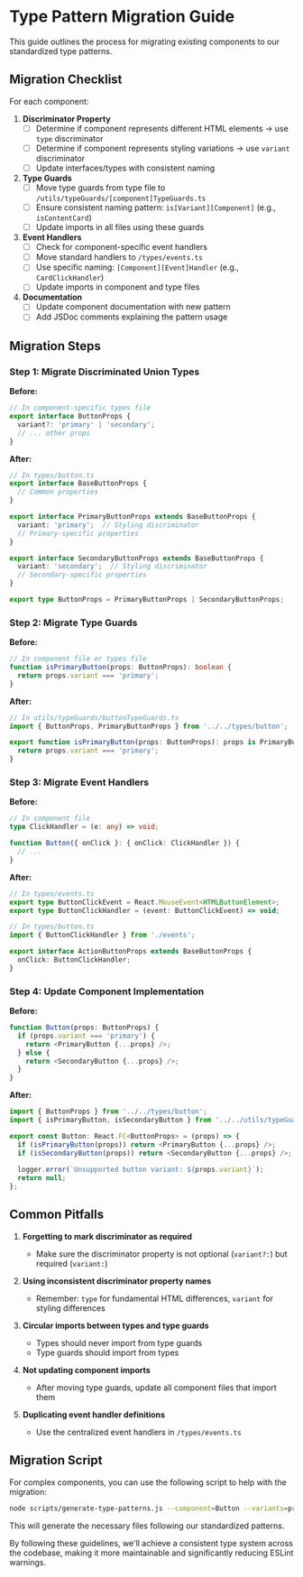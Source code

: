 # Type Pattern Migration Guide

This guide outlines the process for migrating existing components to our standardized type patterns.

## Migration Checklist

For each component:

1. **Discriminator Property**
   - [ ] Determine if component represents different HTML elements → use `type` discriminator
   - [ ] Determine if component represents styling variations → use `variant` discriminator
   - [ ] Update interfaces/types with consistent naming

2. **Type Guards**
   - [ ] Move type guards from type file to `/utils/typeGuards/[component]TypeGuards.ts`
   - [ ] Ensure consistent naming pattern: `is[Variant][Component]` (e.g., `isContentCard`)
   - [ ] Update imports in all files using these guards

3. **Event Handlers**
   - [ ] Check for component-specific event handlers
   - [ ] Move standard handlers to `/types/events.ts`
   - [ ] Use specific naming: `[Component][Event]Handler` (e.g., `CardClickHandler`)
   - [ ] Update imports in component and type files

4. **Documentation**
   - [ ] Update component documentation with new pattern
   - [ ] Add JSDoc comments explaining the pattern usage

## Migration Steps

### Step 1: Migrate Discriminated Union Types

**Before:**
```typescript
// In component-specific types file
export interface ButtonProps {
  variant?: 'primary' | 'secondary';
  // ... other props
}
```

**After:**
```typescript
// In types/button.ts
export interface BaseButtonProps {
  // Common properties
}

export interface PrimaryButtonProps extends BaseButtonProps {
  variant: 'primary';  // Styling discriminator
  // Primary-specific properties
}

export interface SecondaryButtonProps extends BaseButtonProps {
  variant: 'secondary';  // Styling discriminator
  // Secondary-specific properties
}

export type ButtonProps = PrimaryButtonProps | SecondaryButtonProps;
```

### Step 2: Migrate Type Guards

**Before:**
```typescript
// In component file or types file
function isPrimaryButton(props: ButtonProps): boolean {
  return props.variant === 'primary';
}
```

**After:**
```typescript
// In utils/typeGuards/buttonTypeGuards.ts
import { ButtonProps, PrimaryButtonProps } from '../../types/button';

export function isPrimaryButton(props: ButtonProps): props is PrimaryButtonProps {
  return props.variant === 'primary';
}
```

### Step 3: Migrate Event Handlers

**Before:**
```typescript
// In component file
type ClickHandler = (e: any) => void;

function Button({ onClick }: { onClick: ClickHandler }) {
  // ...
}
```

**After:**
```typescript
// In types/events.ts
export type ButtonClickEvent = React.MouseEvent<HTMLButtonElement>;
export type ButtonClickHandler = (event: ButtonClickEvent) => void;

// In types/button.ts
import { ButtonClickHandler } from './events';

export interface ActionButtonProps extends BaseButtonProps {
  onClick: ButtonClickHandler;
}
```

### Step 4: Update Component Implementation

**Before:**
```typescript
function Button(props: ButtonProps) {
  if (props.variant === 'primary') {
    return <PrimaryButton {...props} />;
  } else {
    return <SecondaryButton {...props} />;
  }
}
```

**After:**
```typescript
import { ButtonProps } from '../../types/button';
import { isPrimaryButton, isSecondaryButton } from '../../utils/typeGuards/buttonTypeGuards';

export const Button: React.FC<ButtonProps> = (props) => {
  if (isPrimaryButton(props)) return <PrimaryButton {...props} />;
  if (isSecondaryButton(props)) return <SecondaryButton {...props} />;
  
  logger.error(`Unsupported button variant: ${props.variant}`);
  return null;
};
```

## Common Pitfalls

1. **Forgetting to mark discriminator as required**
   - Make sure the discriminator property is not optional (`variant?:`) but required (`variant:`)

2. **Using inconsistent discriminator property names**
   - Remember: `type` for fundamental HTML differences, `variant` for styling differences

3. **Circular imports between types and type guards**
   - Types should never import from type guards
   - Type guards should import from types

4. **Not updating component imports**
   - After moving type guards, update all component files that import them

5. **Duplicating event handler definitions**
   - Use the centralized event handlers in `/types/events.ts`

## Migration Script

For complex components, you can use the following script to help with the migration:

```bash
node scripts/generate-type-patterns.js --component=Button --variants=primary,secondary,text --discriminator=variant
```

This will generate the necessary files following our standardized patterns.

By following these guidelines, we'll achieve a consistent type system across the codebase, making it more maintainable and significantly reducing ESLint warnings. 